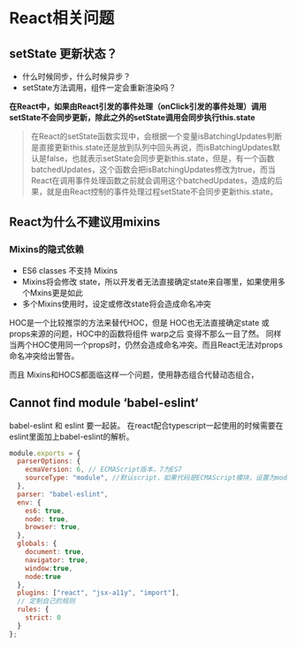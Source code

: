 # React相关问题

## setState 更新状态？

* 什么时候同步，什么时候异步？
* setState方法调用，组件一定会重新渲染吗？

**在React中，如果由React引发的事件处理（onClick引发的事件处理）调用setState不会同步更新，除此之外的setState调用会同步执行this.state**

> 在React的setState函数实现中，会根据一个变量isBatchingUpdates判断是直接更新this.state还是放到队列中回头再说，而isBatchingUpdates默认是false，也就表示setState会同步更新this.state，但是，有一个函数batchedUpdates，这个函数会把isBatchingUpdates修改为true，而当React在调用事件处理函数之前就会调用这个batchedUpdates，造成的后果，就是由React控制的事件处理过程setState不会同步更新this.state。


## React为什么不建议用mixins


### Mixins的隐式依赖

* ES6 classes 不支持 Mixins
* Mixins将会修改 state，所以开发者无法直接确定state来自哪里，如果使用多个Mxins更是如此
* 多个Mixins使用时，设定或修改state将会造成命名冲突

HOC是一个比较推崇的方法来替代HOC，但是 HOC也无法直接确定state 或 props来源的问题，HOC中的函数将组件 warp之后 变得不那么一目了然。
同样 当两个HOC使用同一个props时，仍然会造成命名冲突。而且React无法对props命名冲突给出警告。

而且 Mixins和HOCS都面临这样一个问题，使用静态组合代替动态组合，





## Cannot find module ‘babel-eslint‘

babel-eslint 和 eslint 要一起装。 在react配合typescript一起使用的时候需要在eslint里面加上babel-eslint的解析。

```js
module.exports = {
  parserOptions: {
    ecmaVersion: 6, // ECMAScript版本，7为ES7
    sourceType: "module", //默认script，如果代码是ECMAScript模块，设置为module
  },
  parser: "babel-eslint",
  env: {
    es6: true,
    node: true,
    browser: true,
  },
  globals: {
    document: true,
    navigator: true,
    window:true,
    node:true
  },
  plugins: ["react", "jsx-a11y", "import"],
  // 定制自己的规则
  rules: {
    strict: 0
  }
};
```



